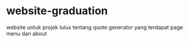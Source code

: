 # website-graduation
website untuk projek lulus tentang quote generator yang terdapat page menu dan about
